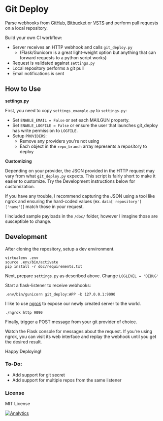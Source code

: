 Git Deploy
==========

Parse webhooks from [GitHub](https://github.com/), [Bitbucket](https://bitbucket.org/) or [VSTS](https://www.visualstudio.com/team-services/) and perform pull requests on a local repository.

Build your own CI workflow:
* Server receives an HTTP webhook and calls `git_deploy.py`
  * (Flask/Gunicorn is a great light-weight option but anything that can forward requests to a python script works)
* Request is validated against `settings.py`
* Local repository performs a git pull
* Email notifications is sent

How to Use
----------

**settings.py**

First, you need to copy `settings_example.py` to `settings.py`:

* Set `ENABLE_EMAIL = False` or set each MAILGUN property.
* Set `ENABLE_LOGFILE = False` or ensure the user that launches git_deploy has write permission to `LOGFILE`.
* Setup `PROVIDERS`:
  * Remove any providers you're not using
  * Each object in the `repo_branch` array represents a repository to deploy

**Customizing**

Depending on your provider, the JSON provided in the HTTP request may vary from what `git_deploy.py` expects. This script is fairly short to make it easier to customize. Try the Development instructions below for customization.

If you have any trouble, I recommend capturing the JSON using a tool like ngrok and ensuring the hard-coded values (ex. `data['repository']['name']`) match those in your request.

I included sample payloads in the `/doc/` folder, however I imagine those are susceptible to change.

Development
-----------

After cloning the repository, setup a dev environment.

```
virtualenv .env
source .env/bin/activate
pip install -r doc/requirements.txt
```

Next, prepare `settings.py` as described above. Change `LOGLEVEL = 'DEBUG'`

Start a flask-listener to receive webhooks:

```
.env/bin/gunicorn git_deploy:APP -b 127.0.0.1:9090
```

I like to use [ngrok](https://ngrok.com/download) to expose our newly created server to the world.

```
./ngrok http 9090
```

Finally, trigger a POST message from your git provider of choice.

Watch the Flask console for messages about the request. If you're using ngrok, you can visit its web interface and replay the webhook until you get the desired result.

Happy Deploying!

### To-Do:

* Add support for git secret
* Add support for multiple repos from the same listener

### License

MIT License

[![Analytics](https://cjs-beacon.appspot.com/UA-10006093-3/github/cjsheets/git-webhook-deploy?pixel)](https://github.com/cjsheets/git-webhook-deploy)
